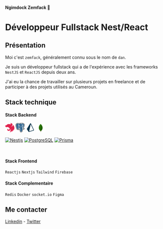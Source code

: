 #### Ngimdock Zemfack 🐻
# Développeur Fullstack Nest/React

## Présentation
Moi c'est `zemfack`, généralement connu sous le nom de `dan`. 

Je suis un développeur fullstack qui a de l'expérience avec les frameworks `NestJS` et `ReactJS` depuis deux ans.

J'ai eu la chance de travailler sur plusieurs projets en freelance et de participer à des projets utilisés au Cameroun.

## Stack technique

#### Stack Backend
![nest](./img/technologies/nest.png)  ![postgresql](./img/technologies/postgresql.png) ![prisma](./img/technologies/prisma.png) ![mongodb](./img/technologies/mongodb.png)

<p>
<a href="https://nestjs.com/" target="_blank"><img alt="Nestjs" src="https://custom-icon-badges.herokuapp.com/badge/Nestjs-525252.svg?logo=nestjs&logoColor=red"></a>
 <a href="#"><img alt="PostgreSQL" src ="https://img.shields.io/badge/PostgreSQL-316192.svg?logo=postgresql&logoColor=white"></a>
 <a href="#"><img alt="Prisma" src ="https://img.shields.io/badge/Prisma-07405e.svg?logo=prisma&logoColor=white"></a>
</p>
<br>


#### Stack Frontend
`Reactjs` `Nextjs` `Tailwind` `Firebase`

#### Stack Complementaire
`Redis` `Docker` `socket.io` `Figma`

## Me contacter
[Linkedin](https://www.linkedin.com/in/ngimdock-zemfack/) - [Twitter](https://github.com/ngimdock)
